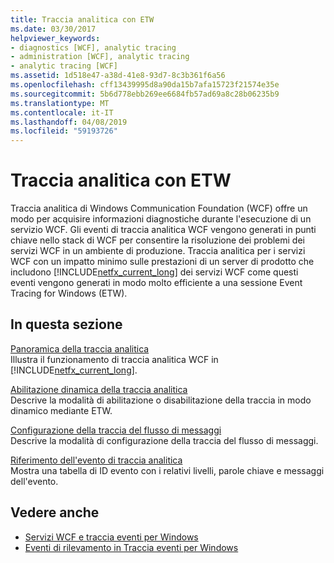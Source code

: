 ```yaml
---
title: Traccia analitica con ETW
ms.date: 03/30/2017
helpviewer_keywords:
- diagnostics [WCF], analytic tracing
- administration [WCF], analytic tracing
- analytic tracing [WCF]
ms.assetid: 1d518e47-a38d-41e8-93d7-8c3b361f6a56
ms.openlocfilehash: cff13439995d8a90da15b7afa15723f21574e35e
ms.sourcegitcommit: 5b6d778ebb269ee6684fb57ad69a8c28b06235b9
ms.translationtype: MT
ms.contentlocale: it-IT
ms.lasthandoff: 04/08/2019
ms.locfileid: "59193726"
---
```

# <a name="analytic-tracing-with-etw"></a>Traccia analitica con ETW
Traccia analitica di Windows Communication Foundation (WCF) offre un modo per acquisire informazioni diagnostiche durante l'esecuzione di un servizio WCF. Gli eventi di traccia analitica WCF vengono generati in punti chiave nello stack di WCF per consentire la risoluzione dei problemi dei servizi WCF in un ambiente di produzione. Traccia analitica per i servizi WCF con un impatto minimo sulle prestazioni di un server di prodotto che includono [!INCLUDE[netfx_current_long](../../../../../includes/netfx-current-long-md.md)] dei servizi WCF come questi eventi vengono generati in modo molto efficiente a una sessione Event Tracing for Windows (ETW).  
  
## <a name="in-this-section"></a>In questa sezione  
 [Panoramica della traccia analitica](../../../../../docs/framework/wcf/diagnostics/etw/analytic-tracing-overview.md)  
 Illustra il funzionamento di traccia analitica WCF in [!INCLUDE[netfx_current_long](../../../../../includes/netfx-current-long-md.md)].  
  
 [Abilitazione dinamica della traccia analitica](../../../../../docs/framework/wcf/diagnostics/etw/dynamically-enabling-analytic-tracing.md)  
 Descrive la modalità di abilitazione o disabilitazione della traccia in modo dinamico mediante ETW.  
  
 [Configurazione della traccia del flusso di messaggi](../../../../../docs/framework/wcf/diagnostics/etw/configuring-message-flow-tracing.md)  
 Descrive la modalità di configurazione della traccia del flusso di messaggi.  
  
 [Riferimento dell'evento di traccia analitica](../../../../../docs/framework/wcf/diagnostics/etw/analytic-trace-event-reference.md)  
 Mostra una tabella di ID evento con i relativi livelli, parole chiave e messaggi dell'evento.  
  
## <a name="see-also"></a>Vedere anche

- [Servizi WCF e traccia eventi per Windows](../../../../../docs/framework/wcf/samples/wcf-services-and-event-tracing-for-windows.md)
- [Eventi di rilevamento in Traccia eventi per Windows](../../../../../docs/framework/windows-workflow-foundation/samples/tracking-events-into-event-tracing-in-windows.md)
